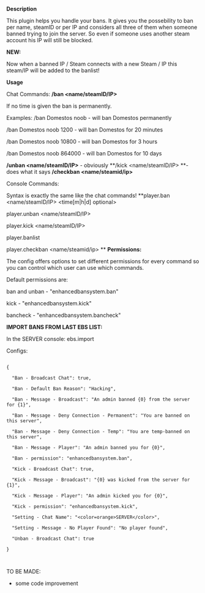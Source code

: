 **Description**

This plugin helps you handle your bans. It gives you the possebility to ban per name, steamID or per IP and considers all three of them when someone banned trying to join the server. So even if someone uses another steam account his IP will still be blocked.

**NEW:**

Now when a banned IP / Steam connects with a new Steam / IP this steam/IP will be added to the banlist!

**Usage**

Chat Commands:
**/ban <name/steamID/IP> <reason optional> <time in seconds optional>**

If no time is given the ban is permanently.

Examples:
/ban Domestos noob - will ban Domestos permanently

/ban Domestos noob 1200 - will ban Domestos for 20 minutes

/ban Domestos noob 10800 - will ban Domestos for 3 hours

/ban Domestos noob 864000 - will ban Domestos for 10 days

**/unban <name/steamID/IP>** - obviously
**/kick <name/steamID/IP> <reason> **- does what it says
**/checkban <name/steamid/ip>**

Console Commands:

Syntax is exactly the same like the chat commands!
**player.ban <name/steamID/IP> <reason> <time[m|h|d] optional>

player.unban <name/steamID/IP>

player.kick <name/steamID/IP>

player.banlist

player.checkban <name/steamid/ip>
**
**Permissions:**

The config offers options to set different permissions for every command so you can control which user can use which commands.

Default permissions are:

ban and unban - "enhancedbansystem.ban"

kick - "enhancedbansystem.kick"

bancheck - "enhancedbansystem.bancheck"

**IMPORT BANS FROM LAST EBS LIST:**

In the SERVER console: ebs.import


Configs:

````

{

  "Ban - Broadcast Chat": true,

  "Ban - Default Ban Reason": "Hacking",

  "Ban - Message - Broadcast": "An admin banned {0} from the server for {1}",

  "Ban - Message - Deny Connection - Permanent": "You are banned on this server",

  "Ban - Message - Deny Connection - Temp": "You are temp-banned on this server",

  "Ban - Message - Player": "An admin banned you for {0}",

  "Ban - permission": "enhancedbansystem.ban",

  "Kick - Broadcast Chat": true,

  "Kick - Message - Broadcast": "{0} was kicked from the server for {1}",

  "Kick - Message - Player": "An admin kicked you for {0}",

  "Kick - permission": "enhancedbansystem.kick",

  "Setting - Chat Name": "<color=orange>SERVER</color>",

  "Setting - Message - No Player Found": "No player found",

  "Unban - Broadcast Chat": true

}

 
````


TO BE MADE:

- some code improvement